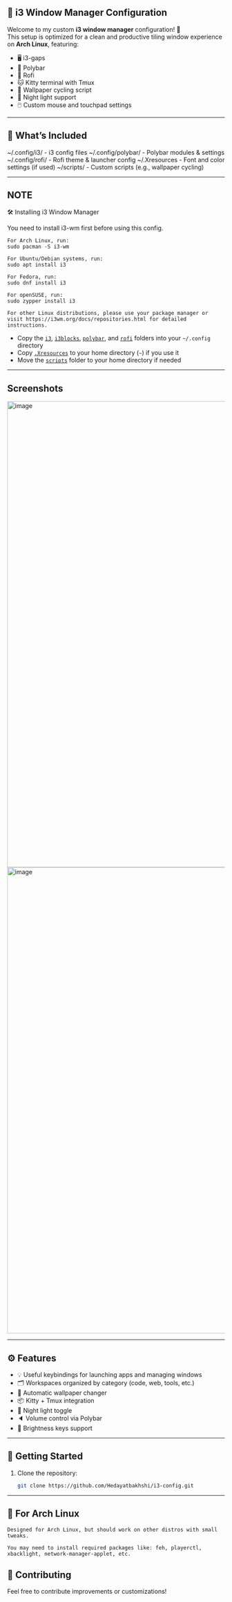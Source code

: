 ## 🧩 i3 Window Manager Configuration

Welcome to my custom **i3 window manager** configuration! 🎯  
This setup is optimized for a clean and productive tiling window experience on **Arch Linux**, featuring:

- 🖥️ i3-gaps
- 🎨 Polybar
- 🚀 Rofi
- 🐱 Kitty terminal with Tmux
- 🌃 Wallpaper cycling script
- 🌙 Night light support
- 🖱️ Custom mouse and touchpad settings

---

## 📁 What’s Included
~/.config/i3/ - i3 config files
~/.config/polybar/ - Polybar modules & settings
~/.config/rofi/ - Rofi theme & launcher config
~/.Xresources - Font and color settings (if used)
~/scripts/ - Custom scripts (e.g., wallpaper cycling)

---
## NOTE
🛠️ Installing i3 Window Manager

You need to install i3-wm first before using this config.

    For Arch Linux, run:
    sudo pacman -S i3-wm

    For Ubuntu/Debian systems, run:
    sudo apt install i3

    For Fedora, run:
    sudo dnf install i3

    For openSUSE, run:
    sudo zypper install i3

    For other Linux distributions, please use your package manager or visit https://i3wm.org/docs/repositories.html for detailed instructions.

- Copy the [`i3`](https://github.com/Hedayatbakhshi/i3-config/tree/master/i3), [`i3blocks`](https://github.com/Hedayatbakhshi/i3-config/tree/master/i3blocks), [`polybar`](https://github.com/Hedayatbakhshi/i3-config/tree/master/polybar), and [`rofi`](https://github.com/Hedayatbakhshi/i3-config/tree/master/rofi) folders into your `~/.config` directory  
- Copy [`.Xresources`](https://github.com/Hedayatbakhshi/i3-config/blob/master/.Xresources) to your home directory (`~`) if you use it  
- Move the [`scripts`](https://github.com/Hedayatbakhshi/i3-config/tree/master/scripts) folder to your home directory if needed


---
## Screenshots
<img width="1916" height="1080" alt="image" src="https://github.com/user-attachments/assets/63054bcb-586f-45ec-8749-ca10477bd092" />
<img width="1919" height="1080" alt="image" src="https://github.com/user-attachments/assets/f835f53c-4ade-4d15-b6a5-e7db8130095e" />

---

## ⚙️ Features

- 💡 Useful keybindings for launching apps and managing windows  
- 🗂️ Workspaces organized by category (code, web, tools, etc.)  
- 🌆 Automatic wallpaper changer  
- 📦 Kitty + Tmux integration  
- 🌛 Night light toggle  
- 🔈 Volume control via Polybar  
- 🔆 Brightness keys support  

---

## 🚀 Getting Started

1. Clone the repository:
   ```bash
   git clone https://github.com/Hedayatbakhshi/i3-config.git

---
## 🐧 For Arch Linux

    Designed for Arch Linux, but should work on other distros with small tweaks.

    You may need to install required packages like: feh, playerctl, xbacklight, network-manager-applet, etc.

## 🤝 Contributing

Feel free to contribute improvements or customizations!



